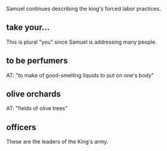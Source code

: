 Samuel continues describing the king's forced labor practices.

##  take your... ##

This is plural "you" since Samuel is addressing many people.

## to be perfumers ##

AT: "to make of good-smelling liquids to put on one's body"

## olive orchards ##

AT: "fields of olive trees"

## officers ##

These are the leaders of the King's army.
